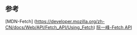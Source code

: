 ## 参考

[MDN-Fetch] (https://developer.mozilla.org/zh-CN/docs/Web/API/Fetch_API/Using_Fetch)
[阮一峰-Fetch API](https://www.ruanyifeng.com/blog/2020/12/fetch-tutorial.html)

